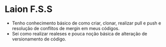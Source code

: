 # Laion F.S.S

- Tenho conhecimento básico de como criar, clonar, realizar pull e push e resolução de conflitos de mergin em meus códigos.
- Sei como realizar realeses e pouca noção básica de alteração de versionamento de código.
